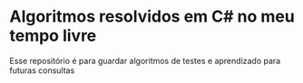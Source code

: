 # Algoritmos resolvidos em C# no meu tempo livre

Esse repositório é para guardar algoritmos de testes e aprendizado para futuras consultas
